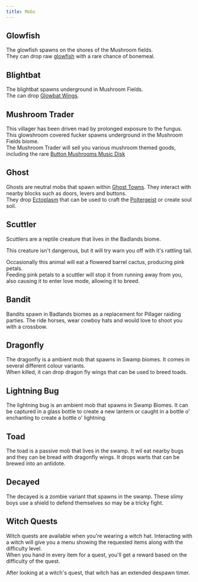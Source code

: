 ```yaml
---
title: Mobs
---
```


## Glowfish  
The glowfish spawns on the shores of the Mushroom fields.  
They can drop raw [glowfish](../content/items/glowfish) with a rare chance of bonemeal.

## Blightbat  
The blightbat spawns underground in Mushroom Fields.  
The can drop [Glowbat Wings](../content/items/blightbat_wing).

## Mushroom Trader  
This villager has been driven mad by prolonged exposure to the fungus. This glowshroom covered fucker spawns underground in the Mushroom Fields biome.  
The Mushroom Trader will sell you various mushroom themed goods, including the rare [Button Mushrooms Music Disk](../content/items/button_mushrooms_music_disk)

## Ghost  
Ghosts are neutral mobs that spawn within [Ghost Towns](../features/world#ghost-towns). They interact with nearby blocks such as doors, levers and buttons.  
They drop [Ectoplasm](../features/interactables#ectoplasm) that can be used to craft the [Poltergeist](../features/interactables#poltergeist) or create soul soil.

## Scuttler
Scuttlers are a reptile creature that lives in the Badlands biome.

This creature isn't dangerous, but it will try warn you off with it's rattling tail. 

Occasionally this animal will eat a flowered barrel cactus, producing pink petals.  
Feeding pink petals to a scuttler will stop it from running away from you, also causing it to enter love mode, allowing it to breed.

## Bandit  
Bandits spawn in Badlands biomes as a replacement for Pillager raiding parties. 
The ride horses, wear cowboy hats and would love to shoot you with a crossbow.

## Dragonfly  
The dragonfly is a ambient mob that spawns in Swamp biomes.  It comes in several different colour variants.  
When killed, it can drop dragon fly wings that can be used to breed toads.  

## Lightning Bug  
The lightning bug is an ambient mob that spawns in Swamp Biomes. It can be captured in a glass bottle to create a new lantern or caught in a bottle o' enchanting to create a bottle o' lightning. 

## Toad  
The toad is a passive mob that lives in the swamp. It wil eat nearby bugs and they can be bread with dragonfly wings. It drops warts that can be brewed into an antidote.

## Decayed  
The decayed is a zombie variant that spawns in the swamp. These slimy boys use a shield to defend themselves so may be a tricky fight.

## Witch Quests  
Witch quests are available when you're wearing a witch hat. Interacting with a witch will give you a menu showing the requested items along with the difficulty level.  
When you hand in every item for a quest, you'll get a reward based on the difficulty of the quest.  

After looking at a witch's quest, that witch has an extended despawn timer.